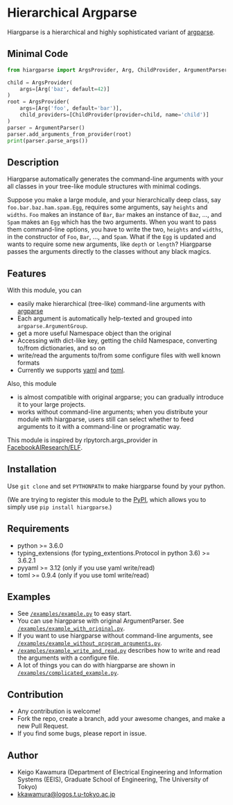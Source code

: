Hierarchical Argparse
====

Hiargparse is a hierarchical and highly sophisticated variant of [argparse](https://docs.python.org/3/library/argparse.html).

## Minimal Code
```python
from hiargparse import ArgsProvider, Arg, ChildProvider, ArgumentParser

child = ArgsProvider(
    args=[Arg('baz', default=42)]
)
root = ArgsProvider(
    args=[Arg('foo', default='bar')],
    child_providers=[ChildProvider(provider=child, name='child')]
)
parser = ArgumentParser()
parser.add_arguments_from_provider(root)
print(parser.parse_args())
```

## Description

Hiargparse automatically generates the command-line arguments with your all classes in your tree-like module structures with minimal codings.

Suppose you make a large module, and your hierarchically deep class, say `foo.bar.baz.ham.spam.Egg`, requires some arguments, say `heights` and `widths`.
`Foo` makes an instance of `Bar`, `Bar` makes an instance of `Baz`, ..., and `Spam` makes an `Egg` which has the two arguments.
When you want to pass them command-line options, you have to write the two, `heights` and `widths`, in the constructor of `Foo`, `Bar`, ..., and `Spam`.
What if the `Egg` is updated and wants to require some new arguments, like `depth` or `length`?
Hiargparse passes the arguments directly to the classes without any black magics.

## Features

With this module, you can

- easily make hierarchical (tree-like) command-line arguments with [argparse](https://docs.python.org/3/library/argparse.html)
 - Each argument is automatically help-texted and grouped into `argparse.ArgumentGroup`.
- get a more useful Namespace object than the original
 - Accessing with dict-like key, getting the child Namespace, converting to/from dictionaries, and so on
- write/read the arguments to/from  some configure files with well known formats
 - Currently we supports [yaml](http://yaml.org/) and [toml](https://github.com/toml-lang/toml).

Also, this module

- is almost compatible with original argparse; you can gradually introduce it to your large projects.
- works without command-line arguments; when you distribute your module with hiargparse,
users still can select whether to feed arguments to it with a command-line or programatic way.

This module is inspired by rlpytorch.args_provider in [FacebookAIResearch/ELF](https://github.com/facebookresearch/ELF).

## Installation

Use `git clone` and set `PYTHONPATH` to make hiargparse found by your python.

(We are trying to register this module to the [PyPI](https://pypi.org), which allows you to simply use `pip install hiargparse`.)

## Requirements

- python >= 3.6.0
- typing_extensions (for typing\_extentions.Protocol in python 3.6) >= 3.6.2.1
- pyyaml >= 3.12 (only if you use yaml write/read)
- toml >= 0.9.4 (only if you use toml write/read)

## Examples

- See [`/examples/example.py`](https://github.com/KKawamura1/hiargparse/blob/master/examples/example.py) to easy start.
- You can use hiargparse with original ArgumentParser. See [`/examples/example_with_original.py`](https://github.com/KKawamura1/hiargparse/blob/master/examples/example_with_original.py).
- If you want to use hiargparse without command-line arguments, see [`/examples/example_without_program_arguments.py`](https://github.com/KKawamura1/hiargparse/blob/master/examples/example_without_program_arguments.py).
- [`/examples/example_write_and_read.py`](https://github.com/KKawamura1/hiargparse/blob/master/examples/example_write_and_read.py) describes how to write and read the arguments with a configure file.
- A lot of things you can do with hiargparse are shown in [`/examples/complicated_example.py`](https://github.com/KKawamura1/hiargparse/blob/master/examples/complicated_example.py).

## Contribution

- Any contribution is welcome!
- Fork the repo, create a branch, add your awesome changes, and make a new Pull Request.
- If you find some bugs, please report in issue.

## Author

- Keigo Kawamura (Department of Electrical Engineering and Information Systems (EEIS), Graduate School of Engineering, The University of Tokyo)
 - kkawamura@logos.t.u-tokyo.ac.jp
